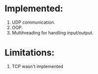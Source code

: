 # Implemented:
1. UDP communication.
2. OOP.
3. Multihreading for handling input/output.

# Limitations:
1. TCP wasn't implemented